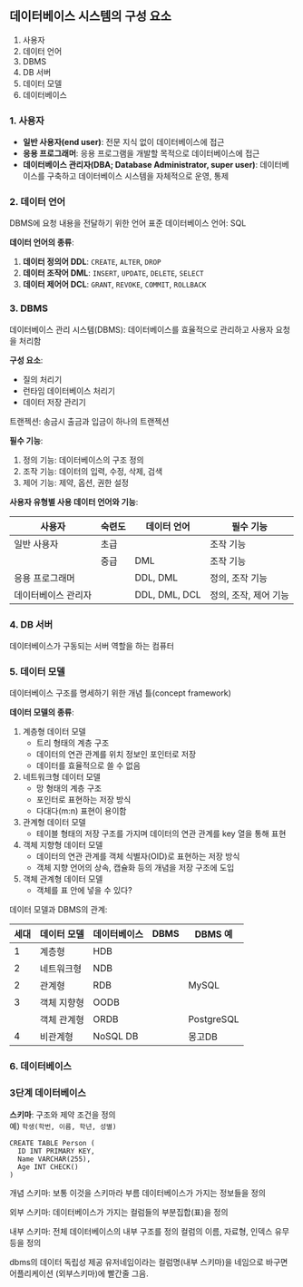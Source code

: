 ## 데이터베이스 시스템의 구성 요소
1. 사용자
2. 데이터 언어
3. DBMS
4. DB 서버
5. 데이터 모델
6. 데이터베이스

### 1. 사용자
- **일반 사용자(end user)**: 전문 지식 없이 데이터베이스에 접근
- **응용 프로그래머**: 응용 프로그램을 개발할 목적으로 데이터베이스에 접근
- **데이터베이스 관리자(DBA; Database Administrator, super user)**: 데이터베이스를 구축하고 데이터베이스 시스템을 자체적으로 운영, 통제

### 2. 데이터 언어
DBMS에 요청 내용을 전달하기 위한 언어
표준 데이터베이스 언어: SQL

**데이터 언어의 종류**:
1. **데이터 정의어 DDL**: `CREATE`, `ALTER`, `DROP`
2. **데이터 조작어 DML**: `INSERT`, `UPDATE`, `DELETE`, `SELECT`
3. **데이터 제어어 DCL**: `GRANT`, `REVOKE`, `COMMIT`, `ROLLBACK`

### 3. DBMS
데이터베이스 관리 시스템(DBMS): 데이터베이스를 효율적으로 관리하고 사용자 요청을 처리함

**구성 요소**:
- 질의 처리기
- 런타임 데이터베이스 처리기
- 데이터 저장 관리기

트랜젝션: 송금시 출금과 입금이 하나의 트랜젝션

**필수 기능**:
1. 정의 기능: 데이터베이스의 구조 정의
2. 조작 기능: 데이터의 입력, 수정, 삭제, 검색
3. 제어 기능: 제약, 옵션, 권한 설정

**사용자 유형별 사용 데이터 언어와 기능**:

|사용자|숙련도|데이터 언어|필수 기능|
|---|---|---|---|
|일반 사용자|초급||조작 기능|
||중급|DML|조작 기능|
|응용 프로그래머||DDL, DML|정의, 조작 기능|
|데이터베이스 관리자||DDL, DML, DCL|정의, 조작, 제어 기능|

### 4. DB 서버
데이터베이스가 구동되는 서버 역할을 하는 컴퓨터

### 5. 데이터 모델
데이터베이스 구조를 명세하기 위한 개념 틀(concept framework)

**데이터 모델의 종류**:
1. 계층형 데이터 모델
   - 트리 형태의 계층 구조
   - 데이터의 연관 관계를 위치 정보인 포인터로 저장
   - 데이터를 효율적으로 쓸 수 없음
2. 네트워크형 데이터 모델
   - 망 형태의 계층 구조
   - 포인터로 표현하는 저장 방식
   - 다대다(m:n) 표현이 용이함
3. 관계형 데이터 모델
   - 테이블 형태의 저장 구조를 가지며 데이터의 연관 관계를 key 열을 통해 표현
4. 객체 지향형 데이터 모델
   - 데이터의 연관 관계를 객체 식별자(OID)로 표현하는 저장 방식
   - 객체 지향 언어의 상속, 캡슐화 등의 개념을 저장 구조에 도입
5. 객체 관계형 데이터 모델
   - 객체를 표 안에 넣을 수 있다?

데이터 모델과 DBMS의 관계:

|세대|데이터 모델|데이터베이스|DBMS|DBMS 예|
|---|---|---|---|---|
|1|계층형|HDB|||
|2|네트워크형|NDB|||
|2|관계형|RDB||MySQL|
|3|객체 지향형|OODB|||
||객체 관계형|ORDB||PostgreSQL|
|4|비관계형|NoSQL DB||몽고DB|

### 6. 데이터베이스

### 3단계 데이터베이스

**스키마**: 구조와 제약 조건을 정의   
예) `학생(학번, 이름, 학년, 성별)`

```
CREATE TABLE Person (
  ID INT PRIMARY KEY,
  Name VARCHAR(255),
  Age INT CHECK()
)
```




개념 스키마: 보통 이것을 스키마라 부름
데이터베이스가 가지는 정보들을 정의

외부 스키마: 데이터베이스가 가지는 컬럼들의 부분집합(표)을 정의

내부 스키마: 전체 데이터베이스의 내부 구조를 정의
컬럼의 이름, 자료형, 인덱스 유무 등을 정의

dbms의 데이터 독립성 제공
유저네임이라는 컬럼명(내부 스키마)을 네임으로 바구면 어플리케이션 (외부스키마)에 빨간줄 그음.
